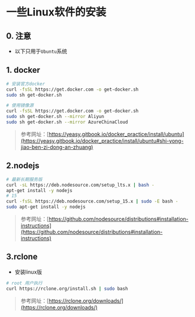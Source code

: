 # 一些Linux软件的安装




<!--more-->

## 0. 注意

- 以下只用于`Ubuntu`系统

## 1. docker

```bash
# 安装官方docker
curl -fsSL https://get.docker.com -o get-docker.sh
sudo sh get-docker.sh

# 使用镜像源
curl -fsSL https://get.docker.com -o get-docker.sh
sudo sh get-docker.sh --mirror Aliyun
sudo sh get-docker.sh --mirror AzureChinaCloud
```

> 参考网址：[https://yeasy.gitbook.io/docker_practice/install/ubuntu](https://yeasy.gitbook.io/docker_practice/install/ubuntu#shi-yong-jiao-ben-zi-dong-an-zhuang)

##  2.nodejs

```bash
# 最新长期服务版
curl -sL https://deb.nodesource.com/setup_lts.x | bash -
apt-get install -y nodejs
# 15
curl -fsSL https://deb.nodesource.com/setup_15.x | sudo -E bash -
sudo apt-get install -y nodejs
```

> 参考网址：[https://github.com/nodesource/distributions#installation-instructions](https://github.com/nodesource/distributions#installation-instructions)

##  3.rclone

- 安装linux版

```bash
# root 用户执行
curl https://rclone.org/install.sh | sudo bash
```

> 参考网址：[https://rclone.org/downloads/](https://rclone.org/downloads/)
